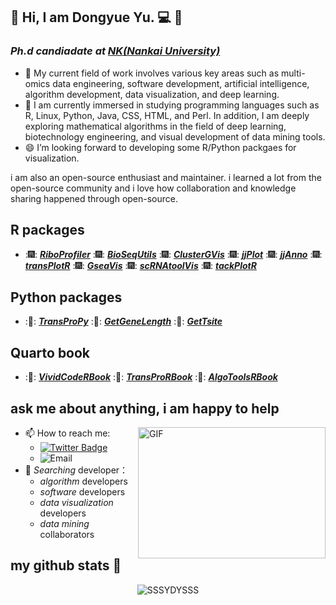 ## :man: Hi, I am Dongyue Yu. :computer: 👋

### *Ph.d candiadate at* <a href="https://en.nankai.edu.cn/">***NK(Nankai University)***</a> 

- 🔭 My current field of work involves various key areas such as multi-omics data engineering, software development, artificial intelligence, algorithm development, data visualization, and deep learning.
- 🌱 I am currently immersed in studying programming languages such as R, Linux, Python, Java, CSS, HTML, and Perl. In addition, I am deeply exploring mathematical algorithms in the field of deep learning, biotechnology engineering, and visual development of data mining tools.
- 😄 I’m looking forward to developing some R/Python packgaes for visualization.

i am also an open-source enthusiast and maintainer. i learned a lot from the open-source community and i love how collaboration and knowledge sharing happened through open-source.

## R packages

- :🎆: <a href="https://github.com/junjunlab/BioSeqUtils">***RiboProfiler***</a>
:🎆: <a href="https://github.com/junjunlab/BioSeqUtils">***BioSeqUtils***</a>
:🎆: <a href="https://github.com/junjunlab/ClusterGVis">***ClusterGVis***</a>
:🎆: <a href="https://github.com/junjunlab/jjPlot">***jjPlot***</a>
:🎆: <a href="https://github.com/junjunlab/jjAnno">***jjAnno***</a>
:🎆: <a href="https://github.com/junjunlab/transPlotR">***transPlotR***</a>
:🎆: <a href="https://github.com/junjunlab/GseaVis">***GseaVis***</a>
:🎆: <a href="https://github.com/junjunlab/scRNAtoolVis">***scRNAtoolVis***</a>
:🎆: <a href="https://github.com/junjunlab/tackPlotR">***tackPlotR***</a>

## Python packages

- :🎇: <a href="https://github.com/SSSYDYSSS/TransProPy">***TransProPy***</a>
:🎇: <a href="https://github.com/junjunlab/GetGeneLength">***GetGeneLength***</a>
:🎇: <a href="https://github.com/junjunlab/GetTsite">***GetTsite***</a>

## Quarto book

- :📔: <a href="sssydysss.github.io/VividCodeRBook/">***VividCodeRBook***</a>
:📔: <a href="sssydysss.github.io/TransProRBook/">***TransProRBook***</a>
:📔: <a href="sssydysss.github.io/AlgoToolsRBook/">***AlgoToolsRBook***</a>

## ask me about anything, i am happy to help
<img align="right" alt="GIF" src="https://github.com/abhisheknaiidu/abhisheknaiidu/blob/master/code.gif?raw=true" width="300" height="210" />

  - 📫 How to reach me:
    - [![Twitter Badge](https://img.shields.io/badge/-twitter-042198?style=flat-square&logo=Twitter&logoColor=white&link=)](https://twitter.com/Dongyue_Yu)
    - ![Email](https://img.shields.io/badge/Email-yudongyue%40mail.nankai.edu.cn-e5a331?style=flat-square&logo=microsoft-outlook&logoColor=ffffff)
  - 👯 _Searching_ developer：
    -  _algorithm_ developers
    -  _software_ developers
    -  _data visualization_ developers
    -  _data mining_ collaborators


## my github stats 👋
<p align="center"> <img src="https://github-readme-stats.vercel.app/api?username=SSSYDYSSS&show_icons=true&theme=gotham" alt="SSSYDYSSS" />




<!--
**SSSYDYSSS/SSSYDYSSS** is a ✨ _special_ ✨ repository because its `README.md` (this file) appears on your GitHub profile.

Here are some ideas to get you started:

- 🔭 I’m currently working on ...
- 🌱 I’m currently learning ...
- 👯 I’m looking to collaborate on ...
- 🤔 I’m looking for help with ...
- 💬 Ask me about ...
- 📫 How to reach me: ...
- 😄 Pronouns: ...
- ⚡ Fun fact: ...
-->





